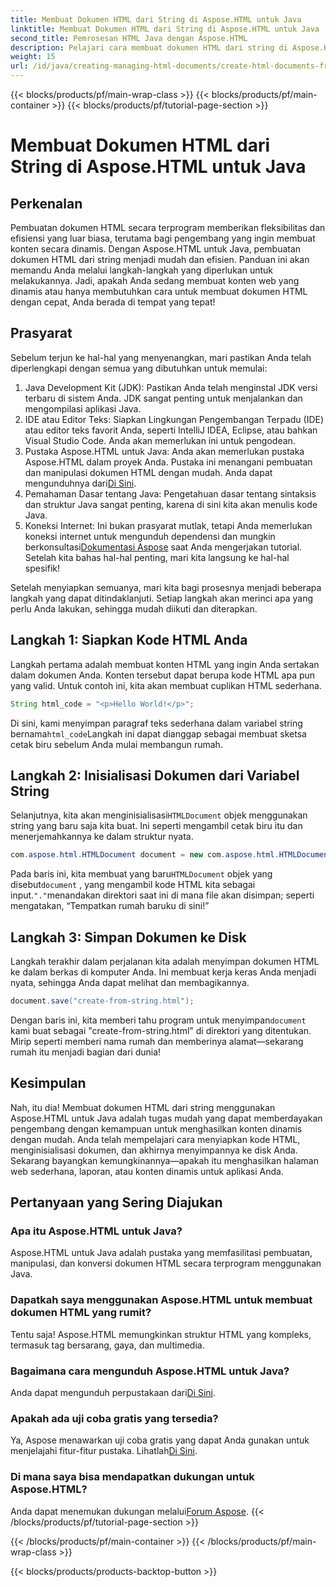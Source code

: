 ```yaml
---
title: Membuat Dokumen HTML dari String di Aspose.HTML untuk Java
linktitle: Membuat Dokumen HTML dari String di Aspose.HTML untuk Java
second_title: Pemrosesan HTML Java dengan Aspose.HTML
description: Pelajari cara membuat dokumen HTML dari string di Aspose.HTML untuk Java dengan panduan langkah demi langkah ini.
weight: 15
url: /id/java/creating-managing-html-documents/create-html-documents-from-string/
---
```


{{< blocks/products/pf/main-wrap-class >}}
{{< blocks/products/pf/main-container >}}
{{< blocks/products/pf/tutorial-page-section >}}

# Membuat Dokumen HTML dari String di Aspose.HTML untuk Java

## Perkenalan
Pembuatan dokumen HTML secara terprogram memberikan fleksibilitas dan efisiensi yang luar biasa, terutama bagi pengembang yang ingin membuat konten secara dinamis. Dengan Aspose.HTML untuk Java, pembuatan dokumen HTML dari string menjadi mudah dan efisien. Panduan ini akan memandu Anda melalui langkah-langkah yang diperlukan untuk melakukannya. Jadi, apakah Anda sedang membuat konten web yang dinamis atau hanya membutuhkan cara untuk membuat dokumen HTML dengan cepat, Anda berada di tempat yang tepat!
## Prasyarat
Sebelum terjun ke hal-hal yang menyenangkan, mari pastikan Anda telah diperlengkapi dengan semua yang dibutuhkan untuk memulai:
1. Java Development Kit (JDK): Pastikan Anda telah menginstal JDK versi terbaru di sistem Anda. JDK sangat penting untuk menjalankan dan mengompilasi aplikasi Java.
2. IDE atau Editor Teks: Siapkan Lingkungan Pengembangan Terpadu (IDE) atau editor teks favorit Anda, seperti IntelliJ IDEA, Eclipse, atau bahkan Visual Studio Code. Anda akan memerlukan ini untuk pengodean.
3.  Pustaka Aspose.HTML untuk Java: Anda akan memerlukan pustaka Aspose.HTML dalam proyek Anda. Pustaka ini menangani pembuatan dan manipulasi dokumen HTML dengan mudah. Anda dapat mengunduhnya dari[Di Sini](https://releases.aspose.com/html/java/).
4. Pemahaman Dasar tentang Java: Pengetahuan dasar tentang sintaksis dan struktur Java sangat penting, karena di sini kita akan menulis kode Java.
5.  Koneksi Internet: Ini bukan prasyarat mutlak, tetapi Anda memerlukan koneksi internet untuk mengunduh dependensi dan mungkin berkonsultasi[Dokumentasi Aspose](https://reference.aspose.com/html/java/) saat Anda mengerjakan tutorial.
Setelah kita bahas hal-hal penting, mari kita langsung ke hal-hal spesifik!

Setelah menyiapkan semuanya, mari kita bagi prosesnya menjadi beberapa langkah yang dapat ditindaklanjuti. Setiap langkah akan merinci apa yang perlu Anda lakukan, sehingga mudah diikuti dan diterapkan.
## Langkah 1: Siapkan Kode HTML Anda

Langkah pertama adalah membuat konten HTML yang ingin Anda sertakan dalam dokumen Anda. Konten tersebut dapat berupa kode HTML apa pun yang valid. Untuk contoh ini, kita akan membuat cuplikan HTML sederhana.
```java
String html_code = "<p>Hello World!</p>";
```
 Di sini, kami menyimpan paragraf teks sederhana dalam variabel string bernama`html_code`Langkah ini dapat dianggap sebagai membuat sketsa cetak biru sebelum Anda mulai membangun rumah.
## Langkah 2: Inisialisasi Dokumen dari Variabel String

 Selanjutnya, kita akan menginisialisasi`HTMLDocument` objek menggunakan string yang baru saja kita buat. Ini seperti mengambil cetak biru itu dan menerjemahkannya ke dalam struktur nyata.
```java
com.aspose.html.HTMLDocument document = new com.aspose.html.HTMLDocument(html_code, ".");
```
 Pada baris ini, kita membuat yang baru`HTMLDocument` objek yang disebut`document` , yang mengambil kode HTML kita sebagai input.`"."`menandakan direktori saat ini di mana file akan disimpan; seperti mengatakan, “Tempatkan rumah baruku di sini!”
## Langkah 3: Simpan Dokumen ke Disk

Langkah terakhir dalam perjalanan kita adalah menyimpan dokumen HTML ke dalam berkas di komputer Anda. Ini membuat kerja keras Anda menjadi nyata, sehingga Anda dapat melihat dan membagikannya.
```java
document.save("create-from-string.html");
```
 Dengan baris ini, kita memberi tahu program untuk menyimpan`document` kami buat sebagai "create-from-string.html" di direktori yang ditentukan. Mirip seperti memberi nama rumah dan memberinya alamat—sekarang rumah itu menjadi bagian dari dunia!
## Kesimpulan
Nah, itu dia! Membuat dokumen HTML dari string menggunakan Aspose.HTML untuk Java adalah tugas mudah yang dapat memberdayakan pengembang dengan kemampuan untuk menghasilkan konten dinamis dengan mudah. Anda telah mempelajari cara menyiapkan kode HTML, menginisialisasi dokumen, dan akhirnya menyimpannya ke disk Anda. Sekarang bayangkan kemungkinannya—apakah itu menghasilkan halaman web sederhana, laporan, atau konten dinamis untuk aplikasi Anda.
## Pertanyaan yang Sering Diajukan
### Apa itu Aspose.HTML untuk Java?
Aspose.HTML untuk Java adalah pustaka yang memfasilitasi pembuatan, manipulasi, dan konversi dokumen HTML secara terprogram menggunakan Java.
### Dapatkah saya menggunakan Aspose.HTML untuk membuat dokumen HTML yang rumit?
Tentu saja! Aspose.HTML memungkinkan struktur HTML yang kompleks, termasuk tag bersarang, gaya, dan multimedia.
### Bagaimana cara mengunduh Aspose.HTML untuk Java?
 Anda dapat mengunduh perpustakaan dari[Di Sini](https://releases.aspose.com/html/java/).
### Apakah ada uji coba gratis yang tersedia?
 Ya, Aspose menawarkan uji coba gratis yang dapat Anda gunakan untuk menjelajahi fitur-fitur pustaka. Lihatlah[Di Sini](https://releases.aspose.com/).
### Di mana saya bisa mendapatkan dukungan untuk Aspose.HTML?
 Anda dapat menemukan dukungan melalui[Forum Aspose](https://forum.aspose.com/c/html/29).
{{< /blocks/products/pf/tutorial-page-section >}}

{{< /blocks/products/pf/main-container >}}
{{< /blocks/products/pf/main-wrap-class >}}

{{< blocks/products/products-backtop-button >}}

